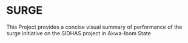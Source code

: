 # SURGE
This Project provides a concise visual  summary of performance of the surge initiative on the SIDHAS project in Akwa-Ibom State
